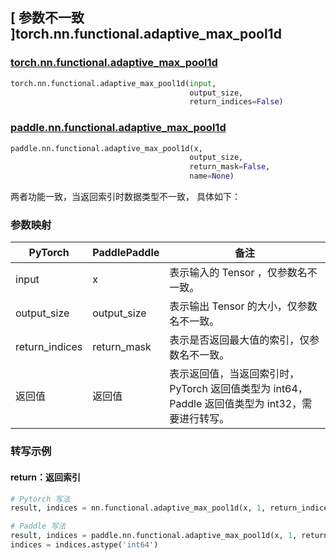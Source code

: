 ## [ 参数不一致 ]torch.nn.functional.adaptive_max_pool1d

### [torch.nn.functional.adaptive_max_pool1d](https://pytorch.org/docs/stable/generated/torch.nn.functional.adaptive_max_pool1d.html?highlight=torch+nn+functional+adaptive_max_pool1d#torch.nn.functional.adaptive_max_pool1d)

```python
torch.nn.functional.adaptive_max_pool1d(input,
                                        output_size,
                                        return_indices=False)
```

### [paddle.nn.functional.adaptive_max_pool1d](https://www.paddlepaddle.org.cn/documentation/docs/zh/api/paddle/nn/functional/adaptive_max_pool1d_cn.html#adaptive-max-pool1d)

```python
paddle.nn.functional.adaptive_max_pool1d(x,
                                        output_size,
                                        return_mask=False,
                                        name=None)
```

两者功能一致，当返回索引时数据类型不一致， 具体如下：

### 参数映射
| PyTorch       | PaddlePaddle | 备注                                                   |
| ------------- | ------------ | ------------------------------------------------------ |
| input           | x           | 表示输入的 Tensor ，仅参数名不一致。               |
| output_size           | output_size           | 表示输出 Tensor 的大小，仅参数名不一致。               |
| return_indices           |  return_mask          | 表示是否返回最大值的索引，仅参数名不一致。               |
| 返回值           |  返回值          | 表示返回值，当返回索引时，PyTorch 返回值类型为 int64，Paddle 返回值类型为 int32，需要进行转写。             |

### 转写示例
#### return：返回索引
```python
# Pytorch 写法
result, indices = nn.functional.adaptive_max_pool1d(x, 1, return_indices=True)

# Paddle 写法
result, indices = paddle.nn.functional.adaptive_max_pool1d(x, 1, return_mask=True)
indices = indices.astype('int64')
```

